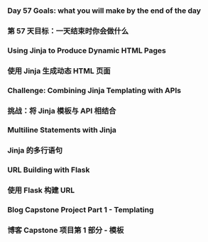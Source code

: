 ### Day 57 Goals: what you will make by the end of the day
### 第 57 天目标：一天结束时你会做什么

### Using Jinja to Produce Dynamic HTML Pages
### 使用 Jinja 生成动态 HTML 页面

### Challenge: Combining Jinja Templating with APIs
### 挑战：将 Jinja 模板与 API 相结合

### Multiline Statements with Jinja
### Jinja 的多行语句

### URL Building with Flask
### 使用 Flask 构建 URL

### Blog Capstone Project Part 1 - Templating
### 博客 Capstone 项目第 1 部分 - 模板
